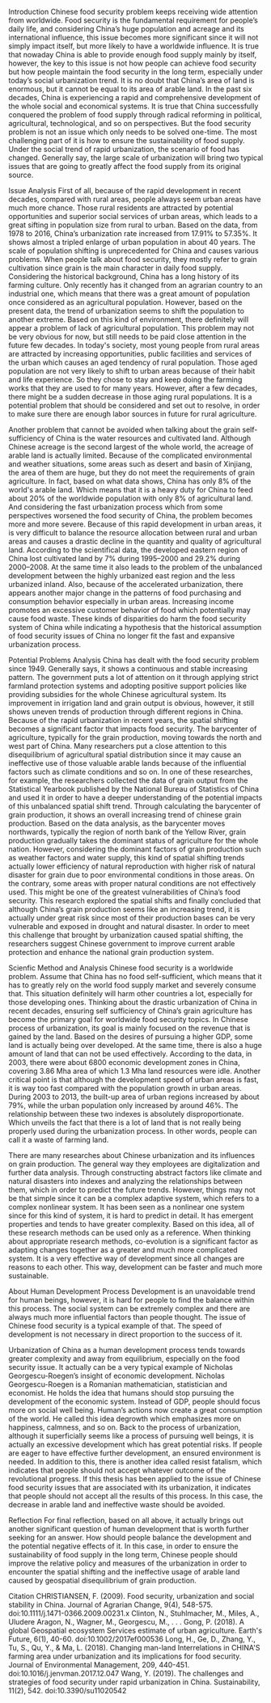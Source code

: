Introduction
Chinese food security problem keeps receiving wide attention from worldwide. Food security is the fundamental requirement for people’s daily life, and considering China’s huge population and acreage and its international influence, this issue becomes more significant since it will not simply impact itself, but more likely to have a worldwide influence. It is true that nowaday China is able to provide enough food supply mainly by itself, however, the key to this issue is not how people can achieve food security but how people maintain the food security in the long term, especially under today’s social urbanization trend. It is no doubt that China’s area of land is enormous, but it cannot be equal to its area of arable land. In the past six decades, China is experiencing a rapid and comprehensive development of the whole social and economical systems. It is true that China successfully conquered the problem of food supply through radical reforming in political, agricultural, technological, and so on perspectives. But the food security problem is not an issue which only needs to be solved one-time. The most challenging part of it is how to ensure the sustainability of food supply. Under the social trend of rapid urbanization, the scenario of food has changed. Generally say, the large scale of urbanization will bring two typical issues that are going to greatly affect the food supply from its original source. 


Issue Analysis
First of all, because of the rapid development in recent decades, compared with rural areas, people always seem urban areas have much more chance. Those rural residents are attracted by potential opportunities and superior social services of urban areas, which leads to a great sifting in population size from rural to urban. Based on the data, from 1978 to 2016, China’s urbanization rate increased from 17.91% to 57.35%. It shows almost a tripled enlarge of urban population in about 40 years.  The scale of population shifting is unprecedented for China and causes various problems. When people talk about food security, they mostly refer to grain cultivation since grain is the main character in daily food supply. Considering the historical background, China has a long history of its farming culture. Only recently has it changed from an agrarian country to an industrial one, which means that there was a great amount of population once considered as an agricultural population. However,  based on the present data, the trend of urbanization seems to shift the population to another extreme. Based on this kind of environment, there definitely will appear a problem of lack of agricultural population. This problem may not be very obvious for now, but still needs to be paid close attention in the future few decades. In today's society, most young people from rural areas are attracted by increasing opportunities, public facilities and services of the urban which causes an aged tendency of rural population. Those aged population are not very likely to shift to urban areas because of their habit and life experience. So they chose to stay and keep doing the farming works that they are used to for many years. However, after a few decades, there might be a sudden decrease in those aging rural populations. It is a potential problem that should be considered and set out to resolve, in order to make sure there are enough labor sources in future for rural agriculture.

Another problem that cannot be avoided when talking about the grain self-sufficiency of China is the water resources and cultivated land. Although Chinese acreage is the second largest of the whole world, the acreage of arable land is actually limited. Because of the complicated environmental and weather situations, some areas such as desert and basin of Xinjiang, the area of them are huge, but they do not meet the requirements of grain agriculture. In fact, based on what data shows, China has only 8% of the world's arable land. Which means that it is a heavy duty for China to feed about 20% of the worldwide population with only 8% of agricultural land. And considering the fast urbanization process which from some perspectives worsened the food security of China, the problem becomes more and more severe. Because of this rapid development in urban areas, it is very difficult to balance the resource allocation between rural and urban areas and causes a drastic decline in the quantity and quality of agricultural land. According to the scientifical data, the developed eastern region of China lost cultivated land by 7% during 1995–2000 and 29.2% during 2000–2008. At the same time it also leads to the problem of the unbalanced development between the highly urbanized east region and the less urbanized inland. Also, because of the accelerated urbanization, there appears another major change in the patterns of food purchasing and consumption behavior especially in urban areas. Increasing income promotes an excessive customer behavior of food which potentially may cause food waste. These kinds of disparities do harm the food security system of China while indicating a hypothesis that the historical assumption of food security issues of China no longer fit the fast and expansive urbanization process.

Potential Problems Analysis
China has dealt with the food security problem since 1949. Generally says, it shows a continuous and stable increasing pattern. The government puts a lot of attention on it through applying strict farmland protection systems and adopting positive support policies like providing subsidies for the whole Chinese agricultural system. Its improvement in  irrigation land and grain output is obvious, however, it still shows uneven trends of production through different regions in China. Because of the rapid urbanization in recent years, the spatial shifting becomes a significant factor that impacts food security.  The barycenter of agriculture, typically for the grain production, moving towards the north and west part of China. Many researchers put a close attention to this disequilibrium of agricultural spatial distribution since it may cause an ineffective use of those valuable arable lands because of the influential factors such as climate conditions and so on. 
In one of these researches, for example, the researchers collected the data of grain output from the Statistical Yearbook published by the National Bureau of Statistics of China and used it in order to have a deeper understanding of the potential impacts of this unbalanced spatial shift trend. Through calculating the barycenter of grain production, it shows an overall increasing trend of chinese grain production. Based on the data analysis, as the barycenter moves northwards, typically the region of north bank of the Yellow River, grain production gradually takes the dominant status of agriculture for the whole nation. However, considering the dominant factors of grain production such as weather factors and water supply, this kind of spatial shifting trends actually lower efficiency of natural reproduction with higher risk of natural disaster for grain due to poor environmental conditions in those areas. On the contrary, some areas with proper natural conditions are not effectively used. This might be one of the greatest vulnerabilities of China’s food security. This research explored the spatial shifts and finally concluded that although China’s grain production seems like an increasing trend, it is actually under great risk since most of their production bases can be very vulnerable and exposed in drought and natural disaster. In order to meet this challenge that brought by urbanization caused spatial shifting, the researchers suggest Chinese government to improve current arable protection and enhance the national grain production system.

Scienfic Method and Analysis
Chinese food security is a worldwide problem. Assume that China has no food self-sufficient, which means that it has to greatly rely on the world food supply market and severely consume that. This situation definitely will harm other countries a lot, especially for those developing ones. Thinking about the drastic urbanization of China in recent decades, ensuring self sufficiency of China’s grain agriculture has become the primary goal for worldwide food security topics. 
In Chinese process of urbanization, its goal is mainly focused on the revenue that is gained by the land. Based on the desires of pursuing a higher GDP, some land is actually being over developed. At the same time, there is also a huge amount of land that can not be used effectively. According to the data, in 2003, there were about 6800 economic development zones in China, covering 3.86 Mha area of which 1.3 Mha land resources were idle. Another critical point is that although the development speed of urban areas is fast, it is way too fast compared with the population growth in urban areas. During 2003 to 2013, the built-up area of urban regions increased by about 79%, while the urban population only increased by around 46%. The relationship between these two indexes is absolutely disproportionate. Which unveils the fact that there is a lot of land that is not really being properly used during the urbanization process. In other words, people can call it a waste of farming land.  

There are many researches about Chinese urbanization and its influences on grain production. The general way they employees are digitalization and further data analysis. Through constructing abstract factors like climate and natural disasters into indexes and analyzing the relationships between them, which in order to predict the future trends. However, things may not be that simple since it can be a complex adaptive system, which refers to a complex nonlinear system. It has been seen as a nonlinear one system since for this kind of system, it is hard to predict in detail. It has emergent properties and tends to have greater complexity. Based on this idea, all of these research methods can be used only as a reference. When thinking about appropriate research methods, co-evolution is a significant factor as adapting changes together as a greater and much more complicated system. It is a very effective way of development since all changes are reasons to each other. This way, development can be faster and much more sustainable.


About Human Development Process
Development is an unavoidable trend for human beings, however, it is hard for people to find the balance within this process. The social system can be extremely complex and there are always much more influential factors than people thought. The issue of Chinese food security is a typical example of that. The speed of development is not necessary in direct proportion to the success of it.

Urbanization of China as a human development process tends towards greater complexity and away from equilibrium, especially on the food security issue. It actually can be a very typical example of Nicholas Georgescu-Roegen’s insight of economic development. Nicholas Georgescu-Roegen is a Romanian mathematician, statistician and economist. He holds the idea that humans should stop pursuing the development of the economic system. Instead of GDP, people should focus more on social well being. Human’s actions now create a great consumption of the world. He called this idea degrowth which emphasizes more on happiness, calmness, and so on. Back to the process of urbanization, although it superficially seems like a process of pursuing well beings, it is actually an excessive development which has great potential risks. If people are eager to have effective further development, an ensured environment is needed. In addition to this, there is another idea called resist fatalism, which indicates that people should not accept whatever outcome of the revolutional progress. If this thesis has been applied to the issue of Chinese food security issues that are associated with its urbanization, it indicates that people should not accept all the results of this process. In this case, the decrease in arable land and ineffective waste should be avoided.


Reflection
For final reflection, based on all above, it actually brings out another significant question of human development that is worth further seeking for an answer. How should people balance the development and the potential negative effects of it. In this case, in order to ensure the sustainability of food supply in the long term, Chinese people should improve the relative policy and measures of the urbanization in order to encounter the spatial shifting and the ineffective usage of arable land caused by geospatial disequilibrium of grain production.



Citation
CHRISTIANSEN, F. (2009). Food security, urbanization and social stability in China. Journal of Agrarian Change, 9(4), 548-575. doi:10.1111/j.1471-0366.2009.00231.x
Clinton, N., Stuhlmacher, M., Miles, A., Uludere Aragon, N., Wagner, M., Georgescu, M., . . . Gong, P. (2018). A global Geospatial ecosystem Services estimate of urban agriculture. Earth's Future, 6(1), 40-60. doi:10.1002/2017ef000536
Long, H., Ge, D., Zhang, Y., Tu, S., Qu, Y., & Ma, L. (2018). Changing man-land Interrelations in CHINA'S farming area under urbanization and its implications for food security. Journal of Environmental Management, 209, 440-451. doi:10.1016/j.jenvman.2017.12.047
Wang, Y. (2019). The challenges and strategies of food security under rapid urbanization in China. Sustainability, 11(2), 542. doi:10.3390/su11020542


